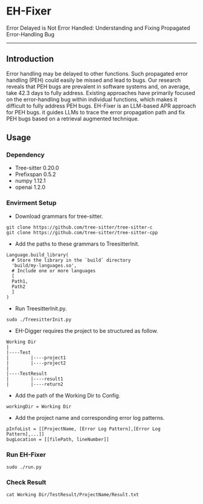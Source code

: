 # EH-Fixer
Error Delayed is Not Error Handled: Understanding and Fixing Propagated Error-Handling Bug

---

## Introduction
Error handling may be delayed to other functions. Such propagated error handling (PEH) could easily be missed and lead to bugs. Our research reveals that PEH bugs are prevalent in software systems and, on average, take 42.3 days to fully address. Existing approaches have primarily focused on the error-handling bug within individual functions, which makes it difficult to fully address PEH bugs. EH-Fixer is an LLM-based APR approach for PEH bugs. it guides LLMs to trace the error propagation path and fix PEH bugs based on a retrieval augmented technique.

## Usage

### Dependency

- Tree-sitter 0.20.0
- Prefixspan 0.5.2
- numpy 1.12.1
- openai 1.2.0

### Envirment Setup

- Download grammars for tree-sitter.

```
git clone https://github.com/tree-sitter/tree-sitter-c
git clone https://github.com/tree-sitter/tree-sitter-cpp
```

- Add the paths to these grammars to TreesitterInit.

```
Language.build_library(
  # Store the library in the `build` directory
  'build/my-languages.so',
  # Include one or more languages
  [
  Path1,
  Path2
  ]
)
```

- Run TreesitterInit.py.

```
sudo ./TreesitterInit.py
```

- EH-Digger requires the project to be structured as follow.

```
Working Dir
|
|----Test
|        |----project1
|        |----project2
|
|----TestResult
|        |----result1
|        |----return2
```

- Add the path of the Working Dir to Config.

```
workingDir = Working Dir
```

- Add the project name and corresponding error log patterns.

```
pInfoList = [[ProjectName, [Error Log Pattern],[Error Log Pattern],...]]
bugLocation = [[filePath, lineNumber]]
```

### Run EH-Fixer

```
sudo ./run.py
```

### Check Result

```
cat Working Dir/TestResult/ProjectName/Result.txt
```

